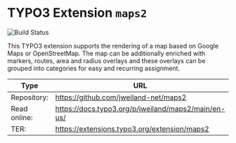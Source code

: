# TYPO3 Extension `maps2`

![Build Status](https://github.com/jweiland-net/maps2/workflows/CI/badge.svg)

This TYPO3 extension supports the rendering of a map based on Google Maps or
OpenStreetMap. The map can be additionally enriched with markers, routes,
area and radius overlays and these overlays can be grouped into categories
for easy and recurring assignment.

| Type         | URL                                                 |
|--------------|-----------------------------------------------------|
| Repository:  | https://github.com/jweiland-net/maps2               |
| Read online: | https://docs.typo3.org/p/jweiland/maps2/main/en-us/ |
| TER:         | https://extensions.typo3.org/extension/maps2        |
